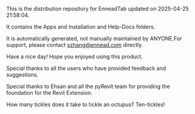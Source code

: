 This is the distribution repository for EnneadTab updated on 2025-04-25 21:58:04.

It contains the Apps and Installation and Help-Docs folders.

It is automatically generated, not manually maintained by ANYONE.For support, please contact szhang@ennead.com directly.

Have a nice day! Hope you enjoyed using this product.

Special thanks to all the users who have provided feedback and suggestions.

Special thanks to Ehsan and all the pyRevit team for providing the foundation for the Revit Extension.






How many tickles does it take to tickle an octupus? Ten-tickles!